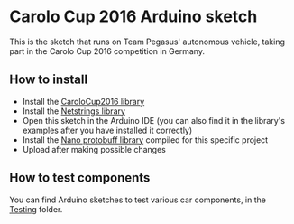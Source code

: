 # Carolo Cup 2016 Arduino sketch
This is the sketch that runs on Team Pegasus' autonomous vehicle, taking part in the Carolo Cup 2016 competition in Germany.

## How to install
- Install the [CaroloCup2016 library](https://github.com/platisd/CaroloCup2016)
- Install the [Netstrings library](https://github.com/platisd/Netstrings)
- Open this sketch in the Arduino IDE (you can also find it in the library's examples after you have installed it correctly)
- Install the [Nano protobuff library](https://github.com/hspilkov/nanopb) compiled for this specific project
- Upload after making possible changes

## How to test components
You can find Arduino sketches to test various car components, in the [Testing](https://github.com/platisd/CaroloCup2016/tree/master/examples/testing) folder.
